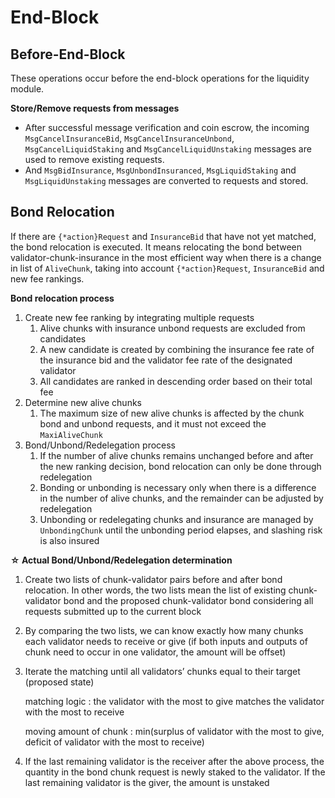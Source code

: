 <!-- order: 5 -->

# End-Block

## Before-End-Block

These operations occur before the end-block operations for the liquidity module.

**Store/Remove requests from messages**

- After successful message verification and coin escrow, the incoming `MsgCancelInsuranceBid`, `MsgCancelInsuranceUnbond`, `MsgCancelLiquidStaking` and `MsgCancelLiquidUnstaking` messages are used to remove existing requests.
- And `MsgBidInsurance`, `MsgUnbondInsuranced`, `MsgLiquidStaking` and `MsgLiquidUnstaking` messages are converted to requests and stored.

## Bond Relocation

If there are `{*action}Request` and `InsuranceBid` that have not yet matched, the bond relocation is executed. It means relocating the bond between validator-chunk-insurance in the most efficient way when there is a change in list of `AliveChunk`, taking into account `{*action}Request`, `InsuranceBid` and new fee rankings.

**Bond relocation process**

1. Create new fee ranking by integrating multiple requests
    1. Alive chunks with insurance unbond requests are excluded from candidates
    2. A new candidate is created by combining the insurance fee rate of the insurance bid and the validator fee rate of the designated validator
    3. All candidates are ranked in descending order based on their total fee
2. Determine new alive chunks
    1. The maximum size of new alive chunks is affected by the chunk bond and unbond requests, and it must not exceed the `MaxiAliveChunk`
3. Bond/Unbond/Redelegation process
    1. If the number of alive chunks remains unchanged before and after the new ranking decision, bond relocation can only be done through redelegation
    2. Bonding or unbonding is necessary only when there is a difference in the number of alive chunks, and the remainder can be adjusted by redelegation
    3. Unbonding or redelegating chunks and insurance are managed by `UnbondingChunk` until the unbonding period elapses, and slashing risk is also insured

**☆ Actual Bond/Unbond/Redelegation determination**

1. Create two lists of chunk-validator pairs before and after bond relocation. In other words, the two lists mean the list of existing chunk-validator bond and the proposed chunk-validator bond considering all requests submitted up to the current block
2. By comparing the two lists, we can know exactly how many chunks each validator needs to receive or give (if both inputs and outputs of chunk need to occur in one validator, the amount will be offset)
3. Iterate the matching until all validators’ chunks equal to their target (proposed state)

    matching logic : the validator with the most to give matches the validator with the most to receive

    moving amount of chunk : min(surplus of validator with the most to give, deficit of validator with the most to receive)

4. If the last remaining validator is the receiver after the above process, the quantity in the bond chunk request is newly staked to the validator. If the last remaining validator is the giver, the amount is unstaked

